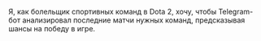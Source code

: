 Я, как болельщик спортивных команд в Dota 2, хочу, чтобы Telegram-бот анализировал последние матчи нужных команд, предсказывая шансы на победу в игре.
